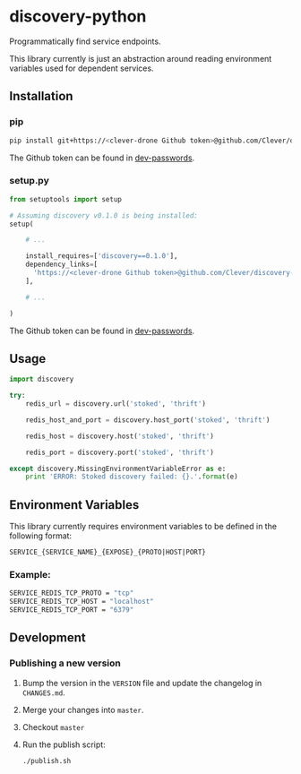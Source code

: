 # discovery-python

Programmatically find service endpoints.

This library currently is just an abstraction around reading environment variables used for dependent services.

## Installation

### pip

```sh
pip install git+https://<clever-drone Github token>@github.com/Clever/discovery-python.git@<version_tag>
```

The Github token can be found in [dev-passwords](https://github.com/Clever/clever-ops/tree/master/credentials).

### setup.py

```python
from setuptools import setup

# Assuming discovery v0.1.0 is being installed:
setup(

    # ...

    install_requires=['discovery==0.1.0'],
    dependency_links=[
      'https://<clever-drone Github token>@github.com/Clever/discovery-python/tarball/v0.1.0#egg=discovery-0.1.0'
    ],

    # ...

)
```

The Github token can be found in [dev-passwords](https://github.com/Clever/clever-ops/tree/master/credentials).

## Usage

```python
import discovery

try:
	redis_url = discovery.url('stoked', 'thrift')

	redis_host_and_port = discovery.host_port('stoked', 'thrift')

	redis_host = discovery.host('stoked', 'thrift')

	redis_port = discovery.port('stoked', 'thrift')

except discovery.MissingEnvironmentVariableError as e:
	print 'ERROR: Stoked discovery failed: {}.'.format(e)

```

## Environment Variables

This library currently requires environment variables to be defined in the following format:

```
SERVICE_{SERVICE_NAME}_{EXPOSE}_{PROTO|HOST|PORT}
```

### Example:
```bash
SERVICE_REDIS_TCP_PROTO = "tcp"
SERVICE_REDIS_TCP_HOST = "localhost"
SERVICE_REDIS_TCP_PORT = "6379"
```

## Development

### Publishing a new version

1. Bump the version in the `VERSION` file and update the changelog in `CHANGES.md`.
2. Merge your changes into `master`.
3. Checkout `master`
4. Run the publish script:

    ```sh
    ./publish.sh
    ```
